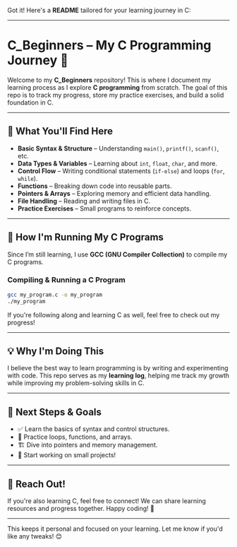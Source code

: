 Got it! Here's a **README** tailored for your learning journey in C:  

---

# **C_Beginners – My C Programming Journey 🚀**  

Welcome to my **C_Beginners** repository! This is where I document my learning process as I explore **C programming** from scratch. The goal of this repo is to track my progress, store my practice exercises, and build a solid foundation in C.  

---

## **📌 What You'll Find Here**  
- **Basic Syntax & Structure** – Understanding `main()`, `printf()`, `scanf()`, etc.  
- **Data Types & Variables** – Learning about `int`, `float`, `char`, and more.  
- **Control Flow** – Writing conditional statements (`if-else`) and loops (`for`, `while`).  
- **Functions** – Breaking down code into reusable parts.  
- **Pointers & Arrays** – Exploring memory and efficient data handling.  
- **File Handling** – Reading and writing files in C.  
- **Practice Exercises** – Small programs to reinforce concepts.  

---

## **🚀 How I'm Running My C Programs**  
Since I’m still learning, I use **GCC (GNU Compiler Collection)** to compile my C programs.  

### **Compiling & Running a C Program**  
```sh
gcc my_program.c -o my_program
./my_program
```

If you're following along and learning C as well, feel free to check out my progress!  

---

## **💡 Why I'm Doing This**  
I believe the best way to learn programming is by writing and experimenting with code. This repo serves as my **learning log**, helping me track my growth while improving my problem-solving skills in C.  

---

## **📌 Next Steps & Goals**  
- ✅ Learn the basics of syntax and control structures.  
- 🔄 Practice loops, functions, and arrays.  
- 🏗️ Dive into pointers and memory management.  
- 🚀 Start working on small projects!  

---

## **📧 Reach Out!**  
If you're also learning C, feel free to connect! We can share learning resources and progress together. Happy coding! 🎯  

---

This keeps it personal and focused on your learning. Let me know if you'd like any tweaks! 😊
